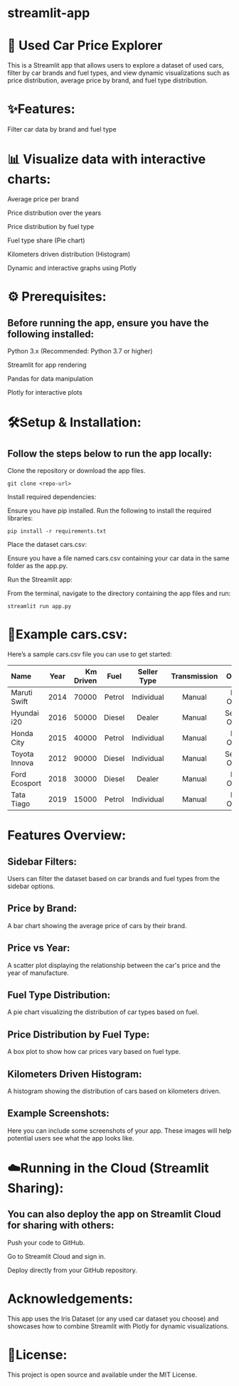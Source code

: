 # streamlit-app

# 🚗 Used Car Price Explorer

This is a Streamlit app that allows users to explore a dataset of used cars, filter by car brands and fuel types, and view dynamic visualizations such as price distribution, average price by brand, and fuel type distribution.

# ✨Features:

Filter car data by brand and fuel type

# 📊 Visualize data with interactive charts:

Average price per brand

Price distribution over the years

Price distribution by fuel type

Fuel type share (Pie chart)

Kilometers driven distribution (Histogram)

Dynamic and interactive graphs using Plotly

# ⚙️ Prerequisites:

## Before running the app, ensure you have the following installed:

Python 3.x (Recommended: Python 3.7 or higher)

Streamlit for app rendering

Pandas for data manipulation

Plotly for interactive plots

# 🛠️Setup & Installation:

## Follow the steps below to run the app locally:

Clone the repository or download the app files.

 `git clone <repo-url>`
 
Install required dependencies:

Ensure you have pip installed. Run the following to install the required libraries:

`pip install -r requirements.txt` 

Place the dataset cars.csv: 

Ensure you have a file named cars.csv containing your car data in the same folder as the app.py.

Run the Streamlit app: 

From the terminal, navigate to the directory containing the app files and run:

`streamlit run app.py`

# 🧪Example cars.csv:

Here’s a sample cars.csv file you can use to get started:


| Name           |   Year   | Km Driven |   Fuel   |  Seller Type  | Transmission |    Owner    |   Mileage    |  Engine  | Max Power | Price (Lakh) |
| :------------- | :------: | --------: | :------: | :-----------: | :----------: | :---------: | :----------: | -------: | --------: | -----------: |
| Maruti Swift   |   2014   |     70000 |  Petrol  |  Individual   |    Manual    | First Owner |  22.0 kmpl   | 1197 CC  |   82 bhp  |          4.2 |
| Hyundai i20    |   2016   |     50000 |  Diesel  |    Dealer     |    Manual    | Second Owner|  18.0 kmpl   | 1396 CC  |   90 bhp  |          5.5 |
| Honda City     |   2015   |     40000 |  Petrol  |  Individual   |    Manual    | First Owner |  17.4 kmpl   | 1497 CC  |  117 bhp  |          6.0 |
| Toyota Innova  |   2012   |     90000 |  Diesel  |  Individual   |    Manual    | Second Owner|  12.8 kmpl   | 2494 CC  |  102 bhp  |          7.8 |
| Ford Ecosport  |   2018   |     30000 |  Diesel  |    Dealer     |    Manual    | First Owner |  23.0 kmpl   | 1498 CC  |   99 bhp  |          8.2 |
| Tata Tiago     |   2019   |     15000 |  Petrol  |  Individual   |    Manual    | First Owner |  23.8 kmpl   | 1199 CC  |   84 bhp  |          4.9 |

# Features Overview:

## Sidebar Filters:

Users can filter the dataset based on car brands and fuel types from the sidebar options.

## Price by Brand:

A bar chart showing the average price of cars by their brand.

## Price vs Year:

A scatter plot displaying the relationship between the car's price and the year of manufacture.

## Fuel Type Distribution:

A pie chart visualizing the distribution of car types based on fuel.

## Price Distribution by Fuel Type:

A box plot to show how car prices vary based on fuel type.

## Kilometers Driven Histogram:

A histogram showing the distribution of cars based on kilometers driven.

## Example Screenshots:

Here you can include some screenshots of your app. These images will help potential users see what the app looks like.

# ☁️Running in the Cloud (Streamlit Sharing):

## You can also deploy the app on Streamlit Cloud for sharing with others:

Push your code to GitHub.

Go to Streamlit Cloud and sign in.

Deploy directly from your GitHub repository.

# Acknowledgements:

This app uses the Iris Dataset (or any used car dataset you choose) and showcases how to combine Streamlit with Plotly for dynamic visualizations.

# 📜License:
This project is open source and available under the MIT License.


